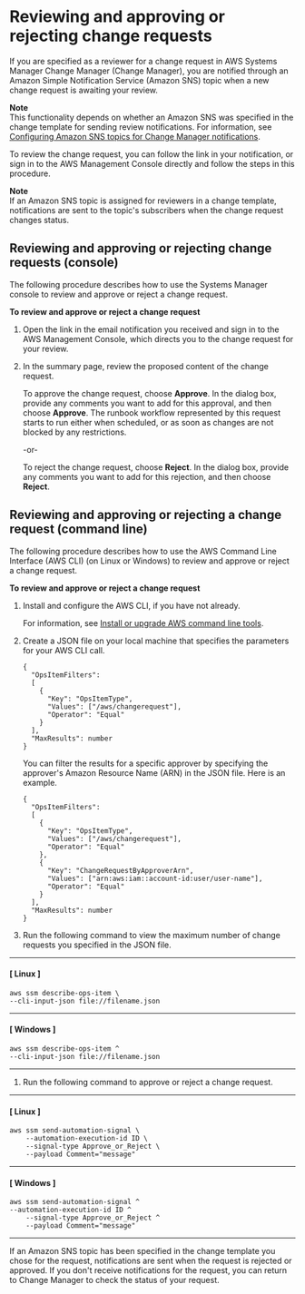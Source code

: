 # Reviewing and approving or rejecting change requests<a name="change-requests-review"></a>

If you are specified as a reviewer for a change request in AWS Systems Manager Change Manager \(Change Manager\), you are notified through an Amazon Simple Notification Service \(Amazon SNS\) topic when a new change request is awaiting your review\. 

**Note**  
This functionality depends on whether an Amazon SNS was specified in the change template for sending review notifications\. For information, see [Configuring Amazon SNS topics for Change Manager notifications](change-manager-sns-setup.md)\. 

To review the change request, you can follow the link in your notification, or sign in to the AWS Management Console directly and follow the steps in this procedure\.

**Note**  
If an Amazon SNS topic is assigned for reviewers in a change template, notifications are sent to the topic's subscribers when the change request changes status\.

## Reviewing and approving or rejecting change requests \(console\)<a name="change-requests-review-console"></a>

The following procedure describes how to use the Systems Manager console to review and approve or reject a change request\.

**To review and approve or reject a change request**

1. Open the link in the email notification you received and sign in to the AWS Management Console, which directs you to the change request for your review\.

1. In the summary page, review the proposed content of the change request\.

   To approve the change request, choose **Approve**\. In the dialog box, provide any comments you want to add for this approval, and then choose **Approve**\. The runbook workflow represented by this request starts to run either when scheduled, or as soon as changes are not blocked by any restrictions\.

   \-or\-

   To reject the change request, choose **Reject**\. In the dialog box, provide any comments you want to add for this rejection, and then choose **Reject**\.

## Reviewing and approving or rejecting a change request \(command line\)<a name="change-requests-review-command-line"></a>

The following procedure describes how to use the AWS Command Line Interface \(AWS CLI\) \(on Linux or Windows\) to review and approve or reject a change request\.

**To review and approve or reject a change request**

1. Install and configure the AWS CLI, if you have not already\.

   For information, see [Install or upgrade AWS command line tools](getting-started-cli.md)\.

1. Create a JSON file on your local machine that specifies the parameters for your AWS CLI call\. 

   ```
   {
     "OpsItemFilters": 
     [
       {
         "Key": "OpsItemType",
         "Values": ["/aws/changerequest"],
         "Operator": "Equal"
       }
     ],
     "MaxResults": number
   }
   ```

   You can filter the results for a specific approver by specifying the approver's Amazon Resource Name \(ARN\) in the JSON file\. Here is an example\.

   ```
   {
     "OpsItemFilters": 
     [
       {
         "Key": "OpsItemType",
         "Values": ["/aws/changerequest"],
         "Operator": "Equal"
       },
       {
         "Key": "ChangeRequestByApproverArn",
         "Values": ["arn:aws:iam::account-id:user/user-name"],
         "Operator": "Equal"
       }
     ],
     "MaxResults": number
   }
   ```

1. Run the following command to view the maximum number of change requests you specified in the JSON file\.

------
#### [ Linux ]

   ```
   aws ssm describe-ops-item \
   --cli-input-json file://filename.json
   ```

------
#### [ Windows ]

   ```
   aws ssm describe-ops-item ^
   --cli-input-json file://filename.json
   ```

------

1. Run the following command to approve or reject a change request\.

------
#### [ Linux ]

   ```
   aws ssm send-automation-signal \
       --automation-execution-id ID \
       --signal-type Approve_or_Reject \
       --payload Comment="message"
   ```

------
#### [ Windows ]

   ```
   aws ssm send-automation-signal ^
   --automation-execution-id ID ^
       --signal-type Approve_or_Reject ^
       --payload Comment="message"
   ```

------

   If an Amazon SNS topic has been specified in the change template you chose for the request, notifications are sent when the request is rejected or approved\. If you don't receive notifications for the request, you can return to Change Manager to check the status of your request\. 